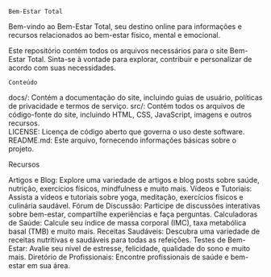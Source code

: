 

    Bem-Estar Total
  Bem-vindo ao Bem-Estar Total, seu destino online para informações e recursos relacionados ao bem-estar físico, mental e emocional.

  Este repositório contém todos os arquivos necessários para o site Bem-Estar Total. Sinta-se à vontade para explorar, contribuir e personalizar de acordo com suas necessidades.

    Conteúdo
  docs/: Contém a documentação do site, incluindo guias de usuário, políticas de privacidade e termos de serviço.
  src/: Contém todos os arquivos de código-fonte do site, incluindo HTML, CSS, JavaScript, imagens e outros recursos.  
  LICENSE: Licença de código aberto que governa o uso deste software.
  README.md: Este arquivo, fornecendo informações básicas sobre o projeto.
  
  Recursos
  
  Artigos e Blog: Explore uma variedade de artigos e blog posts sobre saúde, nutrição, exercícios físicos, mindfulness e muito mais.
  Vídeos e Tutoriais: Assista a vídeos e tutoriais sobre yoga, meditação, exercícios físicos e culinária saudável.
  Fórum de Discussão: Participe de discussões interativas sobre bem-estar, compartilhe experiências e faça perguntas.
  Calculadoras de Saúde: Calcule seu índice de massa corporal (IMC), taxa metabólica basal (TMB) e muito mais.
  Receitas Saudáveis: Descubra uma variedade de receitas nutritivas e saudáveis para todas as refeições.
  Testes de Bem-Estar: Avalie seu nível de estresse, felicidade, qualidade do sono e muito mais.
  Diretório de Profissionais: Encontre profissionais de saúde e bem-estar em sua área.

